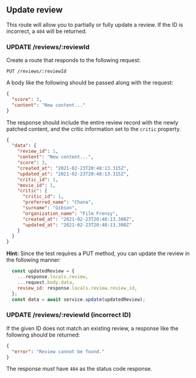 ## Update review

This route will allow you to partially or fully update a review. If the ID is incorrect, a `404` will be returned.

### UPDATE /reviews/:reviewId

Create a route that responds to the following request:

```
PUT /reviews/:reviewId
```

A body like the following should be passed along with the request:

```json
{
  "score": 3,
  "content": "New content..."
}
```

The response should include the entire review record with the newly patched content, and the critic information set to the `critic` property.

```json
{
  "data": {
    "review_id": 1,
    "content": "New content...",
    "score": 3,
    "created_at": "2021-02-23T20:48:13.315Z",
    "updated_at": "2021-02-23T20:48:13.315Z",
    "critic_id": 1,
    "movie_id": 1,
    "critic": {
      "critic_id": 1,
      "preferred_name": "Chana",
      "surname": "Gibson",
      "organization_name": "Film Frenzy",
      "created_at": "2021-02-23T20:48:13.308Z",
      "updated_at": "2021-02-23T20:48:13.308Z"
    }
  }
}
```

**Hint:** Since the test requires a PUT method, you can update the review in the following manner:

```js
  const updatedReview = {
    ...response.locals.review,
    ...request.body.data,
    review_id: response.locals.review.review_id,
  };
  const data = await service.update(updatedReview);
```

### UPDATE /reviews/:reviewId (incorrect ID)

If the given ID does not match an existing review, a response like the following should be returned:

```json
{
  "error": "Review cannot be found."
}
```

The response _must_ have `404` as the status code response.
